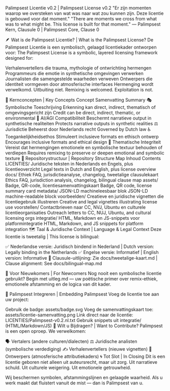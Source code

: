 Palimpsest Licentie v0.2 | Palimpsest License v0.2
"Er zijn momenten waarop we oversteken van wat was naar wat zou kunnen zijn. Deze licentie is gebouwd voor dat moment." "There are moments we cross from what was to what might be. This license is built for that moment." — Palimpsest Kern, Clausule 0 | Palimpsest Core, Clause 0

🪶 Wat is de Palimpsest Licentie? | What is the Palimpsest License?
De Palimpsest Licentie is een symbolisch, gelaagd licentiekader ontworpen voor: The Palimpsest License is a symbolic, layered licensing framework designed for:

Verhalenvertellers die trauma, mythologie of ontwrichting hermengen
Programmeurs die emotie in synthetische omgevingen verwerken
Journalisten die samengestelde waarheden verweven
Ontwerpers die identiteit vormgeven door atmosferische interfaces
Hermenging wordt verwelkomd. Uitbuiting niet. Remixing is welcomed. Exploitation is not.

🔑 Kernconcepten | Key Concepts
Concept	Samenvatting	Summary
🎭 Symbolische Toeschrijving	Erkenning kan direct, indirect, thematisch of omgevingsgericht zijn	Credit can be direct, indirect, thematic, or environmental
🧠 AI/AGI Compatibiliteit	Beschermt narratieve output in synthetische realiteiten	Protects narrative outputs in synthetic realities
⚖️ Jurisdictie	Beheerst door Nederlands recht	Governed by Dutch law
♿ Toegankelijkheidsethos	Stimuleert inclusieve formats en ethisch ontwerp	Encourages inclusive formats and ethical design
🔄 Thematische Integriteit	Vereist dat hermengingen emotionele en symbolische textuur behouden of verdiepen	Requires remixing to preserve or deepen emotional and symbolic texture
📁 Repositorystructuur | Repository Structure
Map	Inhoud	Contents
LICENTIES/	Juridische teksten in Nederlands en Engels, plus licentieoverzicht	Legal texts in Dutch and English, plus license overview
docs/	Ethiek FAQ, jurisdictieanalyse, changelog, tweetalige clausulekaart	Ethics FAQ, jurisdiction analysis, changelog, bilingual clause map
assets/	Badge, QR-code, licentiesamenvattingskaart	Badge, QR code, license summary card
metadata/	JSON-LD machineleesbaar blok	JSON-LD machine-readable block
voorbeelden/	Creatieve en juridische vignetten die licentiegebruik illustreren	Creative and legal vignettes illustrating license use
voorstellen/	Contactbrieven naar CC, NVJ, Ubuntu en culturele licentieorganisaties	Outreach letters to CC, NUJ, Ubuntu, and cultural licensing orgs
integratie/	HTML, Markdown en JS-snippets voor platformintegratie	HTML, Markdown, and JS snippets for platform integration
🗺️ Taal & Juridische Context | Language & Legal Context
Deze licentie is tweetalig | This license is bilingual:

✅ Nederlandse versie: Juridisch bindend in Nederland | Dutch version: Legally binding in the Netherlands ✅ Engelse versie: Informatief | English version: Informative 📑 Clausule-uitlijning: Zie docs/tweetalige-kaart.md | Clause alignment: See docs/bilingual-map.md

📖 Voor Nieuwkomers | For Newcomers
Nog nooit een symbolische licentie gebruikt? Begin met uitleg.md — uw poëtische primer over remix-ethiek, emotionele afstamming en de logica van dit kader.

🧬 Palimpsest Integreren | Embedding Palimpsest
Voeg de licentie toe aan uw project:

Gebruik de badge: assets/badge.svg
Voeg de samenvattingskaart toe: assets/licentie-samenvatting.png
Link direct naar de licentie: LICENTIES/Palimpsest-v0.2.nl.txt
Gebruik snippets uit integratie/ (HTML/Markdown/JS)
💌 Wilt u Bijdragen? | Want to Contribute?
Palimpsest is een open oproep. We verwelkomen:

🗣️ Vertalers (andere culturen/dialecten)
⚖️ Juridische analisten (symbolische verdediging)
✍️ Verhalenvertellers (nieuwe vignetten)
🎨 Ontwerpers (atmosferische attributiekaders)
🌀 Tot Slot | In Closing
Dit is een licentie geboren niet alleen uit auteursrecht, maar uit zorg. Uit narratieve schuld. Uit culturele weigering. Uit emotionele getrouwheid.

Wij beschermen symbolen, afstammingslijnen en gelaagde waarheid. Als u werk maakt dat fluistert vanuit de mist — dan is Palimpsest van u.
